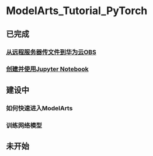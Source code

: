 # ModelArts_Tutorial_PyTorch

## 已完成

### [从远程服务器传文件到华为云OBS](https://github.com/yifanpu001/ModelArts_Tutorial_PyTorch/blob/master/%E5%A6%82%E4%BD%95%E4%BB%8E%E8%BF%9C%E7%A8%8B%E6%9C%8D%E5%8A%A1%E5%99%A8%E4%BC%A0%E6%96%87%E4%BB%B6%E5%88%B0%E5%8D%8E%E4%B8%BA%E4%BA%91OBS.md)

### [创建并使用Jupyter Notebook](https://github.com/yifanpu001/ModelArts_Tutorial_PyTorch/blob/master/%E5%88%9B%E5%BB%BA%E5%B9%B6%E4%BD%BF%E7%94%A8Jupyter%20Notebook.md)


## 建设中

### 如何快速进入ModelArts

### 训练网络模型


## 未开始
